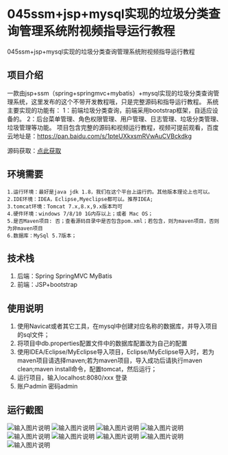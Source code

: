 # 045ssm+jsp+mysql实现的垃圾分类查询管理系统附视频指导运行教程
045ssm+jsp+mysql实现的垃圾分类查询管理系统附视频指导运行教程


## 项目介绍
一款由jsp+ssm（spring+springmvc+mybatis）+mysql实现的垃圾分类查询管理系统，这里发布的这个不带开发教程哦，只是完整源码和指导运行教程。
系统主要实现的功能有：
1：前端垃圾分类查询，前端采用bootstrap框架，自适应设备的。
2：后台菜单管理、角色权限管理、用户管理、日志管理、垃圾分类管理、垃圾管理等功能。
项目包含完整的源码和视频运行教程，视频可提前观看，百度云地址是：https://pan.baidu.com/s/1pteUXkxsmRVwAuCVBckdkg

源码获取：[点此获取](http://www.shuyue.fun/?type=productinfo&id=146)

## 环境需要
````
1.运行环境：最好是java jdk 1.8，我们在这个平台上运行的。其他版本理论上也可以。
2.IDE环境：IDEA，Eclipse,Myeclipse都可以。推荐IDEA;
3.tomcat环境：Tomcat 7.x,8.x,9.x版本均可
4.硬件环境：windows 7/8/10 1G内存以上；或者 Mac OS；
5.是否Maven项目: 否；查看源码目录中是否包含pom.xml；若包含，则为maven项目，否则为非maven项目
6.数据库：MySql 5.7版本；
`````
## 技术栈
1. 后端：Spring SpringMVC MyBatis
2. 前端：JSP+bootstrap

## 使用说明
1. 使用Navicat或者其它工具，在mysql中创建对应名称的数据库，并导入项目的sql文件；
2. 将项目中db.properties配置文件中的数据库配置改为自己的配置
3. 使用IDEA/Eclipse/MyEclipse导入项目，Eclipse/MyEclipse导入时，若为maven项目请选择maven;若为maven项目，导入成功后请执行maven clean;maven install命令，配置tomcat，然后运行；
4. 运行项目，输入localhost:8080/xxx 登录
5. 账户admin  密码admin

## 运行截图

![输入图片说明](https://images.gitee.com/uploads/images/2021/0315/110946_c81e6f8d_863230.png "屏幕截图.png")
![输入图片说明](https://images.gitee.com/uploads/images/2021/0315/110956_dc222fc0_863230.png "屏幕截图.png")
![输入图片说明](https://images.gitee.com/uploads/images/2021/0315/111006_c888be39_863230.png "屏幕截图.png")
![输入图片说明](https://images.gitee.com/uploads/images/2021/0315/130634_949e3be1_863230.png "屏幕截图.png")
![输入图片说明](https://images.gitee.com/uploads/images/2021/0315/130653_f5f46ddf_863230.png "屏幕截图.png")
![输入图片说明](https://images.gitee.com/uploads/images/2021/0315/130707_18648a6c_863230.png "屏幕截图.png")
![输入图片说明](https://images.gitee.com/uploads/images/2021/0315/130717_5be4d5ff_863230.png "屏幕截图.png")
![输入图片说明](https://images.gitee.com/uploads/images/2021/0315/130727_9298eeea_863230.png "屏幕截图.png")
![输入图片说明](https://images.gitee.com/uploads/images/2021/0315/130738_687cdc8d_863230.png "屏幕截图.png")
